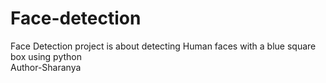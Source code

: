 # Face-detection
Face Detection project is about detecting Human faces with a blue square box using python
<br>
Author-Sharanya

